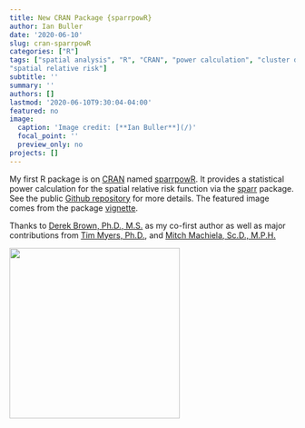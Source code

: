```yaml
---
title: New CRAN Package {sparrpowR}
author: Ian Buller
date: '2020-06-10'
slug: cran-sparrpowR
categories: ["R"]
tags: ["spatial analysis", "R", "CRAN", "power calculation", "cluster detection", "point pattern", "kernel density estimation", 
"spatial relative risk"]
subtitle: ''
summary: ''
authors: []
lastmod: '2020-06-10T9:30:04-04:00'
featured: no
image: 
  caption: 'Image credit: [**Ian Buller**](/)'
  focal_point: ''
  preview_only: no
projects: []
---
```


My first R package is on [CRAN](https://cran.r-project.org/) named [sparrpowR](https://CRAN.R-project.org/package=sparrpowR). It provides a statistical power calculation for the spatial relative risk function via the [sparr](https://CRAN.R-project.org/package=sparr) package. See the public [Github repository](https://github.com/machiela-lab/sparrpowR) for more details. The featured image comes from the package [vignette](https://cran.r-project.org/web/packages/sparrpowR/vignettes/vignette.html). 

Thanks to [Derek Brown, Ph.D., M.S.](https://dceg.cancer.gov/fellowship-training/fellowship-experience/meet-fellows/iteb/brown-derek) as my co-first author as well as major contributions from [Tim Myers, Ph.D.](https://github.com/timyers), and [Mitch Machiela, Sc.D., M.P.H.](https://dceg.cancer.gov/about/staff-directory/machiela-mitchell)

<img src="/img/sparrpowR.png" width="300" align="center"/>